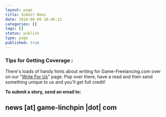 ```yaml
---
layout: page
title: Submit News
date: 2010-06-09 18:46:13
categories: []
tags: []
status: publish
type: page
published: true
---
```

### Tips for Getting Coverage :

There's loads of handy hints about writing for Game-Freelancing.com over
on our "[Write For Us](/write-for-us/)" page.
 Pop over there, have a read and then send something unique to us and
you'll get full credit!

**To submit a story, send an email to:**

news [at] game-linchpin |dot| com
---------------------------------
